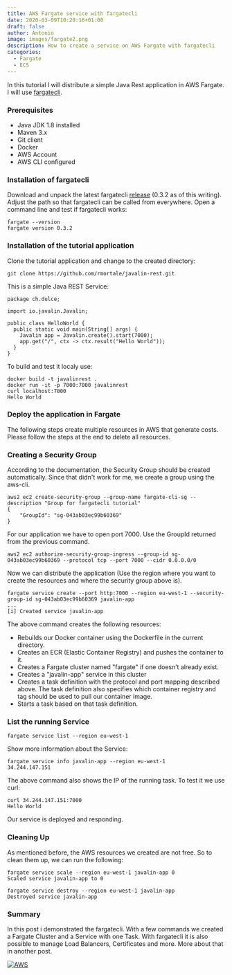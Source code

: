 ```yaml
---
title: AWS Fargate service with fargatecli
date: 2020-03-09T10:20:16+01:00
draft: false
author: Antonio
image: images/fargate2.png
description: How to create a service on AWS Fargate with fargatecli
categories: 
  - Fargate
  - ECS
---
```


In this tutorial I will distribute a simple Java Rest application in AWS Fargate. I will use [fargatecli](https://github.com/awslabs/fargatecli).

### Prerequisites
* Java JDK 1.8 installed
* Maven 3.x
* Git client
* Docker
* AWS Account
* AWS CLI configured


### Installation of fargatecli
Download and unpack the latest fargatecli [release](https://github.com/awslabs/fargatecli/releases) (0.3.2 as of this writing). Adjust the path so that fargatecli can be called from everywhere. Open a command line and test if fargatecli works:

    fargate --version
    fargate version 0.3.2

### Installation of the tutorial application
Clone the tutorial application and change to the created directory:
    
    git clone https://github.com/rmortale/javalin-rest.git

This is a simple Java REST Service:

    package ch.dulce;

    import io.javalin.Javalin;

    public class HelloWorld {
      public static void main(String[] args) {
        Javalin app = Javalin.create().start(7000);
        app.get("/", ctx -> ctx.result("Hello World"));
      }
    }

To build and test it localy use:

    docker build -t javalinrest .
    docker run -it -p 7000:7000 javalinrest
    curl localhost:7000
    Hello World

### Deploy the application in Fargate
The following steps create multiple resources in AWS that generate costs. Please follow the steps at the end to delete all resources.

### Creating a Security Group
According to the documentation, the Security Group should be created automatically. Since that didn't work for me, we create a group using the aws-cli.

    aws2 ec2 create-security-group --group-name fargate-cli-sg --description "Group for fargatecli tutorial"
    {
        "GroupId": "sg-043ab03ec99b60369"
    }

For our application we have to open port 7000. Use the GroupId returned from the previous command.

    aws2 ec2 authorize-security-group-ingress --group-id sg-043ab03ec99b60369 --protocol tcp --port 7000 --cidr 0.0.0.0/0

Now we can distribute the application (Use the region where you want to create the resources and where the security group above is).

    fargate service create --port http:7000 --region eu-west-1 --security-group-id sg-043ab03ec99b60369 javalin-app
    ...
    [i] Created service javalin-app

The above command creates the following resources:
* Rebuilds our Docker container using the Dockerfile in the current directory.
* Creates an ECR (Elastic Container Registry) and pushes the container to it.
* Creates a Fargate cluster named "fargate" if one doesn’t already exist.
* Creates a "javalin-app" service in this cluster
* Creates a task definition with the protocol and port mapping described above. The task definition also specifies which container registry and tag should be used to pull our container image.
* Starts a task based on that task definition.

### List the running Service

    fargate service list --region eu-west-1

Show more information about the Service:

    fargate service info javalin-app --region eu-west-1
    34.244.147.151

The above command also shows the IP of the running task. To test it we use curl:

    curl 34.244.147.151:7000
    Hello World

Our service is deployed and responding.

### Cleaning Up
As mentioned before, the AWS resources we created are not free. So to clean them up, we can run the following:

    fargate service scale --region eu-west-1 javalin-app 0
    Scaled service javalin-app to 0

    fargate service destroy --region eu-west-1 javalin-app
    Destroyed service javalin-app

### Summary
In this post i demonstrated the fargatecli. With a few commands we created a Fargate Cluster and a Service with one Task. With fargatecli it is also possible to manage Load Balancers, Certificates and more. More about that in another post.


[![AWS](https://static.shareasale.com/image/43514/468X6010.jpg)](https://shareasale.com/r.cfm?b=1373702&amp;u=2310472&amp;m=43514&amp;urllink=&amp;afftrack=)

